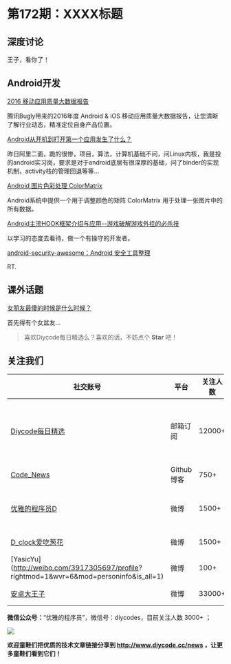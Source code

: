 # 第172期：XXXX标题

## 深度讨论

[]()

王子，看你了！

## Android开发

[2016 移动应用质量大数据报告](http://mp.weixin.qq.com/s/5oo6S_F-IQ3WEYlBOQMQ5A)

腾讯Bugly带来的2016年度 Android & iOS 移动应用质量大数据报告，让您清晰了解行业动态，精准定位自身产品位置。

[Android从开机到打开第一个应用发生了什么？](https://segmentfault.com/a/1190000004676352)

昨日阿里二面，跪的很惨，项目，算法，计算机基础不问，问Linux内核，我是投的android实习岗，要求是对于android底层有很深厚的基础，问了binder的实现机制，activity栈的管理回退等等...

[Android 图片色彩处理 ColorMatrix](http://blog.csdn.net/qq_15128547/article/details/55261349)

Android系统中提供一个用于调整颜色的矩阵 ColorMatrix 用于处理一张图片中的所有数据。

[Android主流HOOK框架介绍与应用--游戏破解游戏外挂的必杀技](http://blog.csdn.net/asmcvc/article/details/55047842)

以学习的态度去看待，做一个有操守的开发者。

[android-security-awesome：Android 安全工具整理](https://github.com/ashishb/android-security-awesome)

RT.

## 课外话题

[女朋友最傻的时候是什么时候？](https://www.zhihu.com/question/39002849)

首先得有个女盆友...

> 喜欢Diycode每日精选么？喜欢的话，不妨点个 **Star** 吧！

## 关注我们

| 社交账号  |  平台  | 关注人数 | 说明 |
| -------- | -------- | -------- | -------- |
| [Diycode每日精选](http://list.qq.com/cgi-bin/qf_invite?id=d469993d2c888e971c0fbb2309c4d84256968386b126b967)|   邮箱订阅  | 12000+ | 每日分享一次Android、iOS、Swfit技术干货  |
| [Code_News](https://github.com/DiyCodes/code_news) |    Github博客  |750+ | 每日邮件推送列表  |
| [优雅的程序员D](http://weibo.com/u/5891258264) |   微博  | 1500+ | 官方微博，每日分享开源信息  |
| [D_clock爱吃葱花](http://weibo.com/u/2480694892)  |   微博  | 1500+ | 日报发起人  |
|[YasicYu](http://weibo.com/3917305697/profile? rightmod=1&wvr=6&mod=personinfo&is_all=1)  |   微博  | 100+ | 日报发起人  |
|[安卓大王子](http://weibo.com/apkbus/)   |   微博  | 33000+ | 日报发起人  |

**微信公众号：**“优雅的程序员”，微信号：diycodes，目前关注人数 3000+ ；

![](http://upload-images.jianshu.io/upload_images/1846413-b42abfa70f909099.jpg?imageMogr2/auto-orient/strip%7CimageView2/2/w/1240)

**欢迎童鞋们把优质的技术文章链接分享到 http://www.diycode.cc/news ，让更多童鞋们看到它们！**